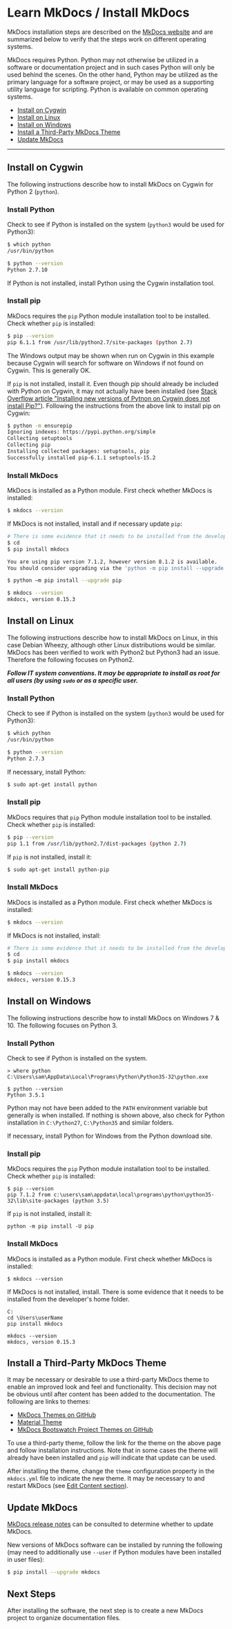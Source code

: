 # Learn MkDocs / Install MkDocs

MkDocs installation steps are described on the [MkDocs website](http://www.mkdocs.org/) and are summarized below
to verify that the steps work on different operating systems.

MkDocs requires Python.
Python may not otherwise be utilized in a software or documentation project and
in such cases Python will only be used behind the scenes.
On the other hand, Python may be utilized as the primary language for a software project, or may be used
as a supporting utility language for scripting.  Python is available on common operating systems.

* [Install on Cygwin](#install-on-cygwin)
* [Install on Linux](#install-on-linux)
* [Install on Windows](#install-on-windows)
* [Install a Third-Party MkDocs Theme](#install-a-third-party-mkdocs-theme)
* [Update MkDocs](#update-mkdocs)

-------

## Install on Cygwin ##

The following instructions describe how to install MkDocs on Cygwin for Python 2 (`python`).

### Install Python ###

Check to see if Python is installed on the system (`python3` would be used for Python3):

```bash
$ which python
/usr/bin/python

$ python --version
Python 2.7.10
```

If Python is not installed, install Python using the Cygwin installation tool.

### Install pip ###

MkDocs requires the `pip` Python module installation tool to be installed.  Check whether `pip` is installed:

```bash
$ pip --version
pip 6.1.1 from /usr/lib/python2.7/site-packages (python 2.7)
```

The Windows output may be shown when run on Cygwin in this example because Cygwin will search for software on Windows if not found on Cygwin.
This is generally OK.

If `pip` is not installed, install it.
Even though pip should already be included with Python on Cygwin, it may not actually have been installed
(see [Stack Overflow article "Installing new versions of Pytnon on Cygwin does not install Pip?"](http://stackoverflow.com/questions/30863501/installing-new-versions-of-python-on-cygwin-does-not-install-pip)).
Following the instructions from the above link to install pip on Cygwin:

```bash
$ python -m ensurepip
Ignoring indexes: https://pypi.python.org/simple
Collecting setuptools
Collecting pip
Installing collected packages: setuptools, pip
Successfully installed pip-6.1.1 setuptools-15.2
```

### Install MkDocs ###

MkDocs is installed as a Python module.  First check whether MkDocs is installed:

```bash
$ mkdocs --version
```

If MkDocs is not installed, install and if necessary update `pip`:

```bash
# There is some evidence that it needs to be installed from the developer's home folder
$ cd
$ pip install mkdocs

You are using pip version 7.1.2, however version 8.1.2 is available.
You should consider upgrading via the 'python -m pip install --upgrade pip' command.

$ python –m pip install --upgrade pip

$ mkdocs --version
mkdocs, version 0.15.3

```

## Install on Linux ##

The following instructions describe how to install MkDocs on Linux, in this case Debian Wheezy,
although other Linux distributions would be similar.
MkDocs has been verified to work with Python2 but Python3 had an issue.
Therefore the following focuses on Python2.

***Follow IT system conventions.
It may be appropriate to install as root for all users (by using `sudo` or as a specific user.***

### Install Python

Check to see if Python is installed on the system (`python3` would be used for Python3):

```bash
$ which python
/usr/bin/python

$ python --version
Python 2.7.3
```

If necessary, install Python:


```bash
$ sudo apt-get install python
```

### Install pip ###

MkDocs requires that `pip` Python module installation tool to be installed.  Check whether `pip` is installed:

```bash
$ pip --version
pip 1.1 from /usr/lib/python2.7/dist-packages (python 2.7)
```

If `pip` is not installed, install it:

```bash
$ sudo apt-get install python-pip
```

### Install MkDocs ###

MkDocs is installed as a Python module.  First check whether MkDocs is installed:

```bash
$ mkdocs --version
```

If MkDocs is not installed, install:

```bash
# There is some evidence that it needs to be installed from the developer's home folder
$ cd
$ pip install mkdocs

$ mkdocs --version
mkdocs, version 0.15.3
```

## Install on Windows ##

The following instructions describe how to install MkDocs on Windows 7 & 10.
The following focuses on Python 3.

### Install Python ###

Check to see if Python is installed on the system.

```
> where python
C:\Users\sam\AppData\Local\Programs\Python\Python35-32\python.exe

$ python --version
Python 3.5.1
```

Python may not have been added to the `PATH` environment variable but generally is when installed.
If nothing is shown above, also check for Python installation in `C:\Python27`, `C:\Python35` and similar folders.

If necessary, install Python for Windows from the Python download site.

### Install pip

MkDocs requires the `pip` Python module installation tool to be installed.  Check whether `pip` is installed:

```
$ pip --version
pip 7.1.2 from c:\users\sam\appdata\local\programs\python\python35-32\lib\site-packages (python 3.5)
```

If `pip` is not installed, install it:

```
python -m pip install -U pip
```

### Install MkDocs ###

MkDocs is installed as a Python module.  First check whether MkDocs is installed:

```
$ mkdocs --version
```

If MkDocs is not installed, install.
There is some evidence that it needs to be installed from the developer's home folder.

```
C:
cd \Users\userName
pip install mkdocs

mkdocs --version
mkdocs, version 0.15.3
```

## Install a Third-Party MkDocs Theme ##

It may be necessary or desirable to use a third-party MkDocs theme to enable an improved look and feel and functionality.
This decision may not be obvious until after content has been added to the documentation.
The following are links to themes:

* [MkDocs Themes on GitHub](https://github.com/mkdocs/mkdocs/wiki/MkDocs-Themes)
* [Material Theme](http://squidfunk.github.io/mkdocs-material/)
* [MkDocs Bootswatch Project Themes on GitHub](http://mkdocs.github.io/mkdocs-bootswatch/)

To use a third-party theme, follow the link for the theme on the above page and follow installation instructions.
Note that in some cases the theme will already have been installed and `pip` will indicate that update can be used.

After installing the theme, change the `theme` configuration property in the `mkdocs.yml` file to indicate the new theme.
It may be necessary to and restart MkDocs (see [Edit Content section](edit)).

## Update MkDocs ##

[MkDocs release notes](http://www.mkdocs.org/about/release-notes/) can be consulted to determine whether to update MkDocs.

New versions of MkDocs software can be installed by running the following
(may need to additionally use `--user` if Python modules have been installed in user files):

```sh
$ pip install --upgrade mkdocs
```

## Next Steps ##

After installing the software, the next step is to create a new MkDocs project to organize documentation files.
